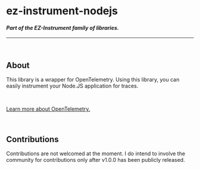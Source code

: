 # ez-instrument-nodejs
#### _Part of the EZ-Instrument family of libraries._

---
<br/>

## About

This library is a wrapper for OpenTelemetry. Using this library, you can easily instrument your Node.JS application for traces.

<br/>

[Learn more about OpenTelemetry.](https://opentelemetry.io)

<br/>

## Contributions

Contributions are not welcomed at the moment. I do intend to involve the community for contributions only after v1.0.0 has been publicly released.